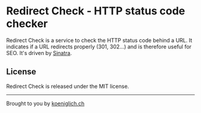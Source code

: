 Redirect Check - HTTP status code checker
=========================================
Redirect Check is a service to check the HTTP status code behind a URL. It indicates if a URL redirects properly (301, 302...) and is therefore useful for SEO. It's driven by [Sinatra](http://www.sinatrarb.com/).

License
-------
Redirect Check is released under the MIT license.

*****
Brought to you by [koeniglich.ch](http://koeniglich.ch "Patrick is koeniglich")